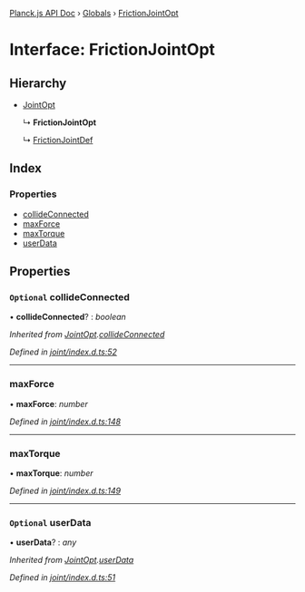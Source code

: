 [Planck.js API Doc](../README.md) › [Globals](../globals.md) › [FrictionJointOpt](frictionjointopt.md)

# Interface: FrictionJointOpt

## Hierarchy

* [JointOpt](jointopt.md)

  ↳ **FrictionJointOpt**

  ↳ [FrictionJointDef](frictionjointdef.md)

## Index

### Properties

* [collideConnected](frictionjointopt.md#optional-collideconnected)
* [maxForce](frictionjointopt.md#maxforce)
* [maxTorque](frictionjointopt.md#maxtorque)
* [userData](frictionjointopt.md#optional-userdata)

## Properties

### `Optional` collideConnected

• **collideConnected**? : *boolean*

*Inherited from [JointOpt](jointopt.md).[collideConnected](jointopt.md#optional-collideconnected)*

*Defined in [joint/index.d.ts:52](https://github.com/shakiba/planck.js/blob/9a1fbe4/lib/joint/index.d.ts#L52)*

___

###  maxForce

• **maxForce**: *number*

*Defined in [joint/index.d.ts:148](https://github.com/shakiba/planck.js/blob/9a1fbe4/lib/joint/index.d.ts#L148)*

___

###  maxTorque

• **maxTorque**: *number*

*Defined in [joint/index.d.ts:149](https://github.com/shakiba/planck.js/blob/9a1fbe4/lib/joint/index.d.ts#L149)*

___

### `Optional` userData

• **userData**? : *any*

*Inherited from [JointOpt](jointopt.md).[userData](jointopt.md#optional-userdata)*

*Defined in [joint/index.d.ts:51](https://github.com/shakiba/planck.js/blob/9a1fbe4/lib/joint/index.d.ts#L51)*
